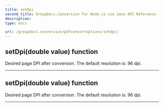 ```yaml
---
title: setDpi
second_title: GroupDocs.Conversion for Node.js via Java API Reference
description: 
type: docs

url: /groupdocs.conversion/pdfconvertoptions/setdpi/
---
```


## setDpi(double value)  function

 Desired page DPI after conversion. The default resolution is: 96 dpi.
 


---


## setDpi(double value)  function

 Desired page DPI after conversion. The default resolution is: 96 dpi.
 


---


